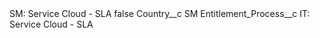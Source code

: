 <?xml version="1.0" encoding="UTF-8"?>
<CustomMetadata xmlns="http://soap.sforce.com/2006/04/metadata" xmlns:xsi="http://www.w3.org/2001/XMLSchema-instance" xmlns:xsd="http://www.w3.org/2001/XMLSchema">
    <label>SM: Service Cloud - SLA</label>
    <protected>false</protected>
    <values>
        <field>Country__c</field>
        <value xsi:type="xsd:string">SM</value>
    </values>
    <values>
        <field>Entitlement_Process__c</field>
        <value xsi:type="xsd:string">IT: Service Cloud - SLA</value>
    </values>
</CustomMetadata>
